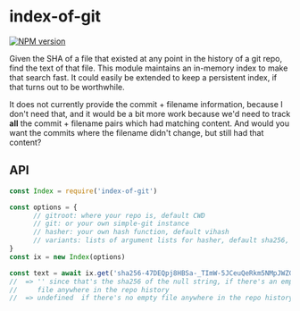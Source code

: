 # index-of-git
[![NPM version][npm-image]][npm-url]

Given the SHA of a file that existed at any point in the history of a
git repo, find the text of that file.  This module maintains an
in-memory index to make that search fast.  It could easily be extended
to keep a persistent index, if that turns out to be worthwhile.

It does not currently provide the commit + filename information,
because I don't need that, and it would be a bit more work because
we'd need to track **all** the commit + filename pairs which had
matching content.  And would you want the commits where the filename
didn't change, but still had that content?

## API

```js
const Index = require('index-of-git')

const options = {
      // gitroot: where your repo is, default CWD
      // git: or your own simple-git instance
      // hasher: your own hash function, default vihash
      // variants: lists of argument lists for hasher, default sha256, sha512
}
const ix = new Index(options)

const text = await ix.get('sha256-47DEQpj8HBSa-_TImW-5JCeuQeRkm5NMpJWZG3hSuFU=')
//  => '' since that's the sha256 of the null string, if there's an empty
//     file anywhere in the repo history
//  => undefined  if there's no empty file anywhere in the repo history

```

[npm-image]: https://img.shields.io/npm/v/index-of-git.svg?style=flat-square
[npm-url]: https://npmjs.org/package/index-of-git
